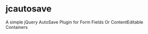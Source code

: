 jcautosave
==========

A simple jQuery AutoSave Plugin for Form Fields Or ContentEditable Containers